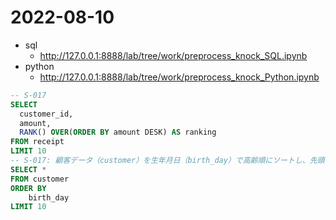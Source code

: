 # 2022-08-10

- sql
    - http://127.0.0.1:8888/lab/tree/work/preprocess_knock_SQL.ipynb
- python
    - http://127.0.0.1:8888/lab/tree/work/preprocess_knock_Python.ipynb

```sql
-- S-017
SELECT
  customer_id,
  amount,
  RANK() OVER(ORDER BY amount DESK) AS ranking
FROM receipt
LIMIT 10
-- S-017: 顧客データ（customer）を生年月日（birth_day）で高齢順にソートし、先頭から全項目を10件表示せよ。
SELECT *
FROM customer
ORDER BY
    birth_day
LIMIT 10

```

```python
```
